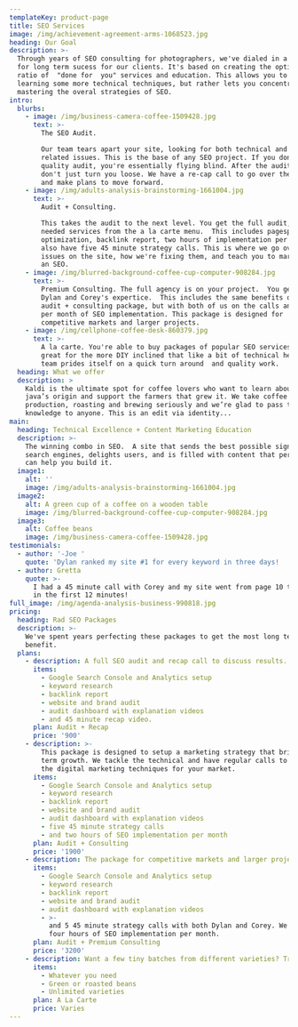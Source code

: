 ```yaml
---
templateKey: product-page
title: SEO Services
image: /img/achievement-agreement-arms-1068523.jpg
heading: Our Goal
description: >-
  Through years of SEO consulting for photographers, we've dialed in a recipe
  for long term sucess for our clients. It's based on creating the optimial
  ratio of  "done for  you" services and education. This allows you to skip
  learning some more technical techniques, but rather lets you concentrate on
  mastering the overal strategies of SEO.
intro:
  blurbs:
    - image: /img/business-camera-coffee-1509428.jpg
      text: >-
        The SEO Audit.

        Our team tears apart your site, looking for both technical and content
        related issues. This is the base of any SEO project. If you don't have a
        quality audit, you're essentially flying blind. After the audit, we
        don't just turn you loose. We have a re-cap call to go over the report
        and make plans to move forward.
    - image: /img/adults-analysis-brainstorming-1661004.jpg
      text: >-
        Audit + Consulting.

        This takes the audit to the next level. You get the full audit, plus any
        needed services from the a la carte menu.  This includes pagespeed
        optimization, backlink report, two hours of implementation per month. We
        also have five 45 minute strategy calls. This is where we go over the
        issues on the site, how we're fixing them, and teach you to market like
        an SEO. 
    - image: /img/blurred-background-coffee-cup-computer-908284.jpg
      text: >-
        Premium Consulting. The full agency is on your project.  You get both
        Dylan and Corey's expertice.  This includes the same benefits of the
        audit + consulting package, but with both of us on the calls and 4 hours
        per month of SEO implementation. This package is designed for
        competitive markets and larger projects. 
    - image: /img/cellphone-coffee-desk-860379.jpg
      text: >-
        A la carte. You're able to buy packages of popular SEO services. This is
        great for the more DIY inclined that like a bit of technical help. Our
        team prides itself on a quick turn around  and quality work. 
  heading: What we offer
  description: >
    Kaldi is the ultimate spot for coffee lovers who want to learn about their
    java’s origin and support the farmers that grew it. We take coffee
    production, roasting and brewing seriously and we’re glad to pass that
    knowledge to anyone. This is an edit via identity...
main:
  heading: Technical Excellence + Content Marketing Education
  description: >-
    The winning combo in SEO.  A site that sends the best possible signals to
    search engines, delights users, and is filled with content that performs. We
    can help you build it.
  image1:
    alt: ''
    image: /img/adults-analysis-brainstorming-1661004.jpg
  image2:
    alt: A green cup of a coffee on a wooden table
    image: /img/blurred-background-coffee-cup-computer-908284.jpg
  image3:
    alt: Coffee beans
    image: /img/business-camera-coffee-1509428.jpg
testimonials:
  - author: '-Joe '
    quote: 'Dylan ranked my site #1 for every keyword in three days!  '
  - author: Gretta
    quote: >-
      I had a 45 minute call with Corey and my site went from page 10 to page 1
      in the first 12 minutes!
full_image: /img/agenda-analysis-business-990818.jpg
pricing:
  heading: Rad SEO Packages
  description: >-
    We've spent years perfecting these packages to get the most long term
    benefit.
  plans:
    - description: A full SEO audit and recap call to discuss results.
      items:
        - Google Search Console and Analytics setup
        - keyword research
        - backlink report
        - website and brand audit
        - audit dashboard with explanation videos
        - and 45 minute recap video.
      plan: Audit + Recap
      price: '900'
    - description: >-
        This package is designed to setup a marketing strategy that brings long
        term growth. We tackle the technical and have regular calls to refine
        the digital marketing techniques for your market.
      items:
        - Google Search Console and Analytics setup
        - keyword research
        - backlink report
        - website and brand audit
        - audit dashboard with explanation videos
        - five 45 minute strategy calls
        - and two hours of SEO implementation per month
      plan: Audit + Consulting
      price: '1900'
    - description: The package for competitive markets and larger projects.
      items:
        - Google Search Console and Analytics setup
        - keyword research
        - backlink report
        - website and brand audit
        - audit dashboard with explanation videos
        - >-
          and 5 45 minute strategy calls with both Dylan and Corey. We also do
          four hours of SEO implementation per month.
      plan: Audit + Premium Consulting
      price: '3200'
    - description: Want a few tiny batches from different varieties? Try our custom plan
      items:
        - Whatever you need
        - Green or roasted beans
        - Unlimited varieties
      plan: A La Carte
      price: Varies
---
```


